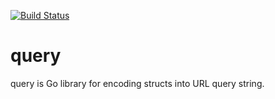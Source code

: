 [![Build Status](https://travis-ci.org/gotoxu/query.svg?branch=master)](https://travis-ci.org/gotoxu/query)

# query
query is Go library for encoding structs into URL query string.
